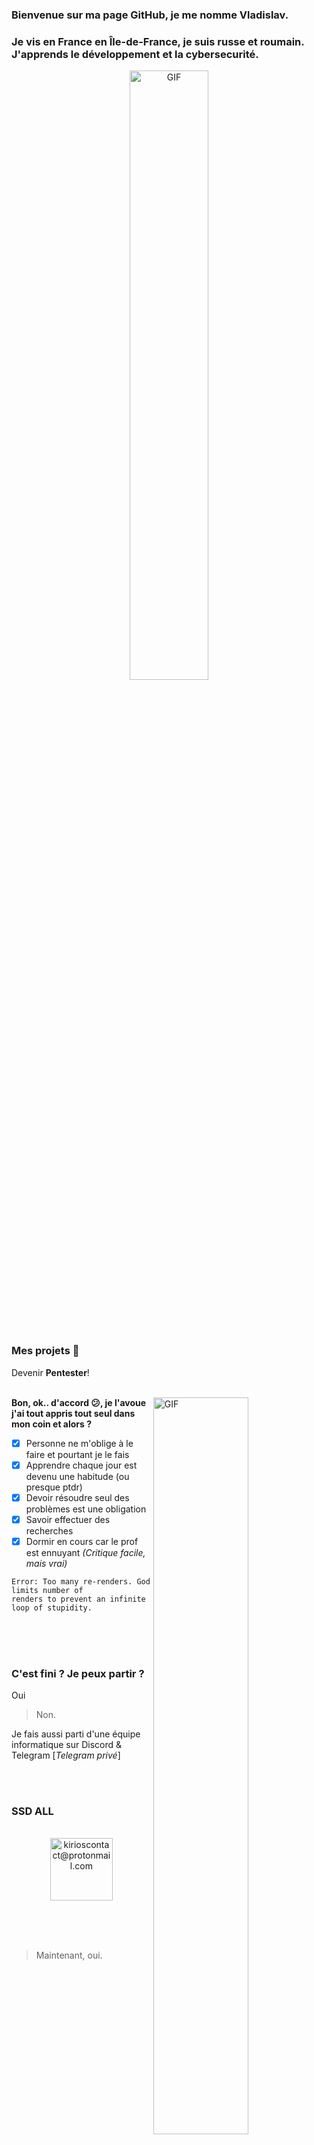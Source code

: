 ### Bienvenue sur ma page GitHub, je me nomme Vladislav.

### Je vis en France en Île-de-France, je suis russe et roumain. J'apprends le développement et la cybersecurité.

<p align="center">
  <img align="center" width="50%" alt="GIF" src="https://www.kana.fr/assets/uploads/2017/11/hunter-x-hunter-kuroro-lucifuru.gif"/>
</p>
<br>
<br>
<br>



### Mes projets 🔨

Devenir **Pentester**!
<br>
<br>

<img align="right" width="55%" alt="GIF" src="https://media2.giphy.com/media/4bSoQR9w5h0TC/giphy.gif?cid=ecf05e4793jjn9026h57tyfnm5ej1i8yq0b8aqs03ieluu5r&rid=giphy.gif&ct=g"></img>



**Bon, ok.. d'accord 😕, je l'avoue j'ai tout appris tout seul dans mon coin et alors ?**
  - [x] Personne ne m'oblige à le faire et pourtant je le fais
  - [x] Apprendre chaque jour est devenu une habitude (ou presque ptdr)
  - [x] Devoir résoudre seul des problèmes est une obligation
  - [x] Savoir effectuer des recherches
  - [x] Dormir en cours car le prof est ennuyant *(Critique facile, mais vrai)*
  ``` 
  Error: Too many re-renders. God limits number of
  renders to prevent an infinite loop of stupidity.
  ```
 <br>
 <br>
 <br>


### C'est fini ? Je peux partir ?

Oui
> Non.


Je fais aussi parti d'une équipe informatique sur Discord & Telegram [*Telegram privé*]

  <br>
  <br>

### SSD ALL

<p align="center">
  <br/>
  <a href="https://discord.gg/ssdfr">
    <img alt="kirioscontact@protonmail.com" height="100px" width="100px" src="https://cdn.discordapp.com/icons/955553274512162847/a_24da100c48c955139e6e6941059ac4c1.gif"/>
  <a>
  </p>
  <br>
  <br>
  <br>
    
    
> Maintenant, oui.

<p align="center">
  <img align="center" width="60%" alt="GIF" src="https://s1.qwant.com/thumbr/0x0/8/8/3c840a41fea0406e8dd37bb3738615ef96001d73bb56dd1bf4237ef294776f/77e5bb7981ad407aa62aa7233f7b5030.gif?u=https%3A%2F%2Fi.pinimg.com%2Foriginals%2F77%2Fe5%2Fbb%2F77e5bb7981ad407aa62aa7233f7b5030.gif&q=0&b=1&p=0&a=1"/>
</p>

